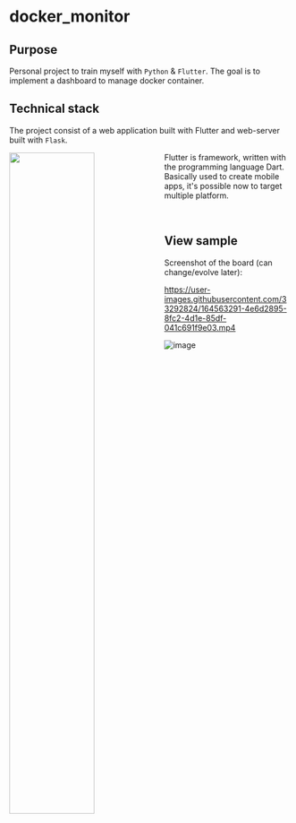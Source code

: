 # docker_monitor

## Purpose
Personal project to train myself with `Python` & `Flutter`.
The goal is to implement a dashboard to manage docker container.

## Technical stack
The project consist of a web application built with Flutter and web-server built with `Flask`.

<img style="display:inline-block;float:left;margin-left:auto;margin-right:auto;" width="55%" height="55%" src="https://user-images.githubusercontent.com/33292824/209481807-5d99a426-6617-4f2a-a13a-f5dcecf0981f.png">Flutter is framework, written with the programming language Dart. Basically used to create mobile apps, it's possible now to target multiple platform.

<br/>

## View sample
Screenshot of the board (can change/evolve later):


https://user-images.githubusercontent.com/33292824/164563291-4e6d2895-8fc2-4d1e-85df-041c691f9e03.mp4


![image](https://user-images.githubusercontent.com/33292824/181935982-8df27423-7cc3-4cec-8de6-7cf2f8e0bb51.png)
